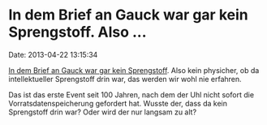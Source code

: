 In dem Brief an Gauck war gar kein Sprengstoff. Also \...
=========================================================

Date: 2013-04-22 13:15:34

[In dem Brief an Gauck war gar kein
Sprengstoff](http://www.tagesschau.de/inland/brief-sprengung104.html).
Also kein physicher, ob da intellektueller Sprengstoff drin war, das
werden wir wohl nie erfahren.

Das ist das erste Event seit 100 Jahren, nach dem der Uhl nicht sofort
die Vorratsdatenspeicherung gefordert hat. Wusste der, dass da kein
Sprengstoff drin war? Oder wird der nur langsam zu alt?
